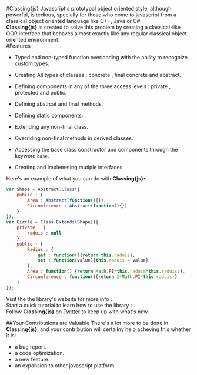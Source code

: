 #Classing{js}
Javascript's prototypal object oriented style, although powerful, is tedious, specially for those who come to javascript
from a classical object oriented language like C++, Java or C#.<br/>
<b>Classing{js}</b> is created to solve this problem by creating a classical-like OOP interface that behaves almost exactly
like any regular classical object oriented environment.<br/>
#Features
<ul>
<li><p>Typed and non-typed function overloading with the ability to recognize custom types.</p></li>
<li><p>Creating All types of classes : concrete , final concrete and abstract.</p></li>
<li><p>Defining components in any of the three access levels : private , protected and public.</p></li>
<li><p>Defining abstrcat and final methods.</p></li>
<li><p>Defining static components.</p></li>
<li><p>Extending any non-final class.</p></li>
<li><p>Overriding non-final methods in derived classes.</p></li>
<li><p>Accessing the base class constructor and components through the keyword <code>base</code>.</p></li>
<li><p>Creating and implemeting mutiple interfaces.</p></li>
</ul>


Here's an example of what you can do with <b>Classing{js}:</b>
``` javascript
var Shape = Abstract.Class({
    public : {
        Area : Abstract(function(){}),
        Circumference : Abstract(function(){})
    }
});
var Circle = Class.Extends(Shape)({
    private : {
        raduis : null
    },
    public : {
        Radius : {
            get : function(){return this.raduis},
            set : function(value){this.raduis = value}
        },
        Area : function() {return Math.PI*this.raduis*this.raduis;},
        Circumference : function(){return 2*Math.PI*this.raduis;}
    }
});
```
Visit the the library's website for more info : <a href="mostafa-samir.github.io/classingjs/"></a> <br/>
Start a quick tutorial to learn how to use the library : <a href="mostafa-samir.github.io/classingjs/tutorial/"></a> <br/>
Follow <b>Classing{js}</b> on <a href = "https://twitter.com/classing_js">Twitter</a> to keep up with what's new.

##Your Contributions are Valuable
There's a lot more to be done in <b>Classing{js}</b>, and your contribution will certailny help acheving this whether it is:
<ul>
<li>a bug report.</li>
<li>a code optimization.</li>
<li>a new feature.</li>
<li>an expansion to other javascript platform.</li>
</ul>
